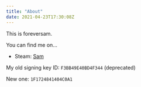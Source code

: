 ```yaml
---
title: "About"
date: 2021-04-23T17:30:08Z
---
```


This is foreversam.

You can find me on...

- Steam: [Sam](https://steamcommunity.com/id/foreversam)

My old signing key ID: `F3BB49E40BD4F344` (deprecated)

New one: `1F1724841404C0A1`
